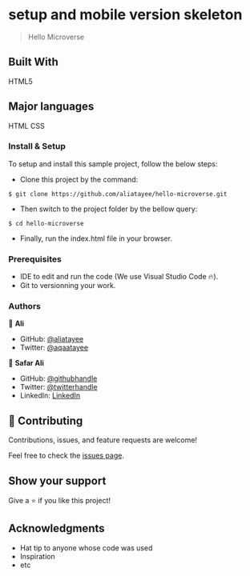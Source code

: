 
# setup and mobile version skeleton
> Hello Microverse
## Built With
HTML5
## Major languages
HTML
CSS

### Install & Setup

To setup and install this sample project, follow the below steps:
- Clone this project by the command: 

```
$ git clone https://github.com/aliatayee/hello-microverse.git
```

- Then switch to the project folder by the bellow query:

```
$ cd hello-microverse
```

- Finally, run the index.html file in your browser.



### Prerequisites

- IDE to edit and run the code (We use Visual Studio Code 🔥).
- Git to versionning your work.

### Authors
👤 **Ali**

- GitHub: [@aliatayee](https://github.com/aliatayee)
- Twitter: [@aqaatayee](https://twitter.com/aqaatayee)

👤 **Safar Ali**

- GitHub: [@githubhandle](https://github.com/safar1212)
- Twitter: [@twitterhandle](https://twitter.com/safarali999)
- LinkedIn: [LinkedIn](https://linkedin.com/in/safar-ali999)


## 🤝 Contributing
Contributions, issues, and feature requests are welcome!

Feel free to check the [issues page](../../issues/).

## Show your support
Give a ⭐️ if you like this project!

## Acknowledgments
- Hat tip to anyone whose code was used
- Inspiration
- etc
